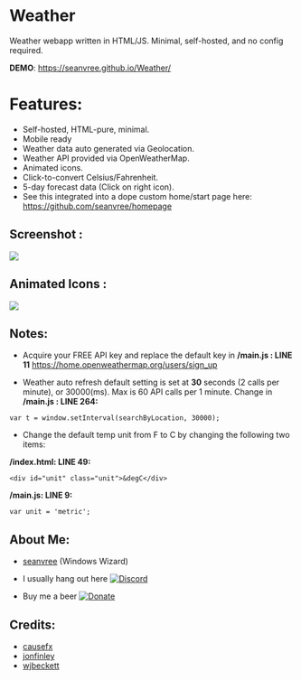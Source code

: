 # Weather
Weather webapp written in HTML/JS. Minimal, self-hosted, and no config required. 

**DEMO**:  https://seanvree.github.io/Weather/

# Features:

- Self-hosted, HTML-pure, minimal.
- Mobile ready
- Weather data auto generated via Geolocation.
- Weather API provided via OpenWeatherMap.
- Animated icons.
- Click-to-convert Celsius/Fahrenheit.
- 5-day forecast data (Click on right icon).
- See this integrated into a dope custom home/start page here: https://github.com/seanvree/homepage

## Screenshot :

<img src="https://i.imgur.com/7nrwwnx.png[/img]">

## Animated Icons :

<img src="https://i.imgur.com/0iamcsT.gif[/img]">

## Notes:

 - Acquire your FREE API key and replace the default key in **/main.js : LINE 11**
 https://home.openweathermap.org/users/sign_up
 
- Weather auto refresh default setting is set at **30** seconds (2 calls per minute), or 30000(ms). Max is 60 API calls per 1 minute.  Change in **/main.js : LINE 264:**

```
var t = window.setInterval(searchByLocation, 30000);
```
 
- Change the default temp unit from F to C by changing the following two items:

**/index.html: LINE 49:**

```
<div id="unit" class="unit">&degC</div>
```

**/main.js: LINE 9:**

```
var unit = 'metric';
```
 

## About Me:
- [seanvree](https://github.com/seanvree) (Windows Wizard)

- I usually hang out here [![Discord](https://img.shields.io/discord/102860784329052160.svg)](https://discord.gg/j2XGCtH)
- Buy me a beer [![Donate](https://img.shields.io/badge/Donate-PayPal-green.svg)](https://paypal.me/seanvree)

## Credits: 

- [causefx](https://github.com/causefx)
- [jonfinley](https://github.com/jonfinley)
- [wjbeckett](https://github.com/wjbeckett)
